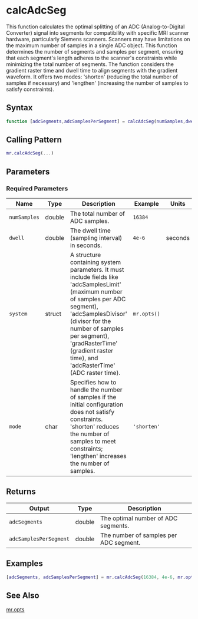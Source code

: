 # calcAdcSeg

This function calculates the optimal splitting of an ADC (Analog-to-Digital Converter) signal into segments for compatibility with specific MRI scanner hardware, particularly Siemens scanners.  Scanners may have limitations on the maximum number of samples in a single ADC object. This function determines the number of segments and samples per segment, ensuring that each segment's length adheres to the scanner's constraints while minimizing the total number of segments.  The function considers the gradient raster time and dwell time to align segments with the gradient waveform.  It offers two modes: 'shorten' (reducing the total number of samples if necessary) and 'lengthen' (increasing the number of samples to satisfy constraints).

## Syntax

```matlab
function [adcSegments,adcSamplesPerSegment] = calcAdcSeg(numSamples,dwell,system,mode)
```

## Calling Pattern

```matlab
mr.calcAdcSeg(...)
```

## Parameters

### Required Parameters

| Name | Type | Description | Example | Units |
|------|------|-------------|---------|-------|
| `numSamples` | double | The total number of ADC samples. | `16384` |  |
| `dwell` | double | The dwell time (sampling interval) in seconds. | `4e-6` | seconds |
| `system` | struct | A structure containing system parameters.  It must include fields like 'adcSamplesLimit' (maximum number of samples per ADC segment), 'adcSamplesDivisor' (divisor for the number of samples per segment), 'gradRasterTime' (gradient raster time), and 'adcRasterTime' (ADC raster time). | `mr.opts()` |  |
| `mode` | char | Specifies how to handle the number of samples if the initial configuration does not satisfy constraints.  'shorten' reduces the number of samples to meet constraints; 'lengthen' increases the number of samples. | `'shorten'` |  |

## Returns

| Output | Type | Description |
|--------|------|-------------|
| `adcSegments` | double | The optimal number of ADC segments. |
| `adcSamplesPerSegment` | double | The number of samples per ADC segment. |

## Examples

```matlab
[adcSegments, adcSamplesPerSegment] = mr.calcAdcSeg(16384, 4e-6, mr.opts(), 'shorten')
```

## See Also

[mr.opts](opts.md)
